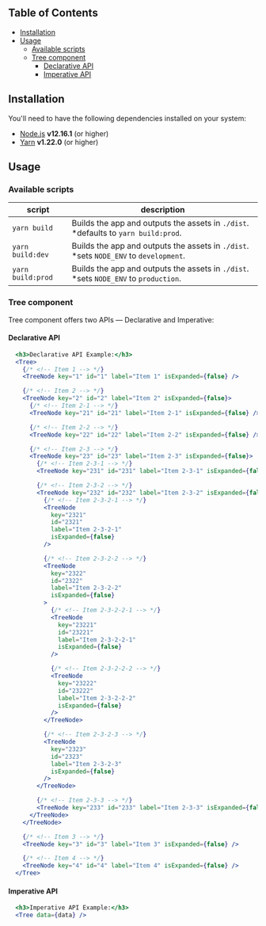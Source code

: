 ## Table of Contents

- [Installation](#installation)
- [Usage](#usage)
  - [Available scripts](#available-scripts)
  - [Tree component](#tree-component)
    - [Declarative API](#declarative-api)
    - [Imperative API](#imperative-api)

## Installation

You'll need to have the following dependencies installed on your system:

- [Node.js](https://nodejs.org/) **v12.16.1** (or higher)
- [Yarn](https://classic.yarnpkg.com/) **v1.22.0** (or higher)

## Usage

### Available scripts

| **script**                 | **description**                                                                          |
| -------------------------- | ---------------------------------------------------------------------------------------- |
| `yarn build`               | Builds the app and outputs the assets in `./dist`. \*defaults to `yarn build:prod`.      |
| `yarn build:dev`           | Builds the app and outputs the assets in `./dist`. \*sets `NODE_ENV` to `development`.   |
| `yarn build:prod`          | Builds the app and outputs the assets in `./dist`. \*sets `NODE_ENV` to `production`.    |

### Tree component

Tree component offers two APIs — Declarative and Imperative:

#### Declarative API

```jsx
  <h3>Declarative API Example:</h3>
  <Tree>
    {/* <!-- Item 1 --> */}
    <TreeNode key="1" id="1" label="Item 1" isExpanded={false} />

    {/* <!-- Item 2 --> */}
    <TreeNode key="2" id="2" label="Item 2" isExpanded={false}>
      {/* <!-- Item 2-1 --> */}
      <TreeNode key="21" id="21" label="Item 2-1" isExpanded={false} />

      {/* <!-- Item 2-2 --> */}
      <TreeNode key="22" id="22" label="Item 2-2" isExpanded={false} />

      {/* <!-- Item 2-3 --> */}
      <TreeNode key="23" id="23" label="Item 2-3" isExpanded={false}>
        {/* <!-- Item 2-3-1 --> */}
        <TreeNode key="231" id="231" label="Item 2-3-1" isExpanded={false} />

        {/* <!-- Item 2-3-2 --> */}
        <TreeNode key="232" id="232" label="Item 2-3-2" isExpanded={false}>
          {/* <!-- Item 2-3-2-1 --> */}
          <TreeNode
            key="2321"
            id="2321"
            label="Item 2-3-2-1"
            isExpanded={false}
          />

          {/* <!-- Item 2-3-2-2 --> */}
          <TreeNode
            key="2322"
            id="2322"
            label="Item 2-3-2-2"
            isExpanded={false}
          >
            {/* <!-- Item 2-3-2-2-1 --> */}
            <TreeNode
              key="23221"
              id="23221"
              label="Item 2-3-2-2-1"
              isExpanded={false}
            />

            {/* <!-- Item 2-3-2-2-2 --> */}
            <TreeNode
              key="23222"
              id="23222"
              label="Item 2-3-2-2-2"
              isExpanded={false}
            />
          </TreeNode>

          {/* <!-- Item 2-3-2-3 --> */}
          <TreeNode
            key="2323"
            id="2323"
            label="Item 2-3-2-3"
            isExpanded={false}
          />
        </TreeNode>

        {/* <!-- Item 2-3-3 --> */}
        <TreeNode key="233" id="233" label="Item 2-3-3" isExpanded={false} />
      </TreeNode>
    </TreeNode>

    {/* <!-- Item 3 --> */}
    <TreeNode key="3" id="3" label="Item 3" isExpanded={false} />

    {/* <!-- Item 4 --> */}
    <TreeNode key="4" id="4" label="Item 4" isExpanded={false} />
  </Tree>
```

#### Imperative API

```jsx
  <h3>Imperative API Example:</h3>
  <Tree data={data} />
```
